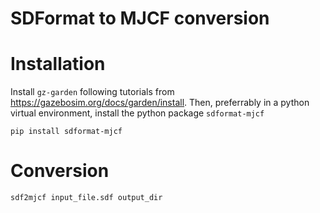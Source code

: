 # SDFormat to MJCF conversion

# Installation

Install `gz-garden` following tutorials from https://gazebosim.org/docs/garden/install. Then, preferrably in a python virtual environment, install the python package `sdformat-mjcf`

```
pip install sdformat-mjcf
```

# Conversion

```
sdf2mjcf input_file.sdf output_dir

```
